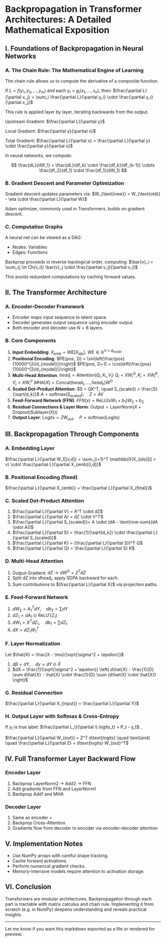 # Backpropagation in Transformer Architectures: A Detailed Mathematical Exposition

## I. Foundations of Backpropagation in Neural Networks

### A. The Chain Rule: The Mathematical Engine of Learning

The chain rule allows us to compute the derivative of a composite function.

If $L = f(y_1, y_2, ..., y_m)$ and each $y_i = g_i(x_1, ..., x_n)$, then:
$\frac{\partial L}{\partial x_j} = \sum_i \frac{\partial L}{\partial y_i} \cdot \frac{\partial y_i}{\partial x_j}$

This rule is applied layer by layer, iterating backwards from the output.

Upstream Gradient: $\frac{\partial L}{\partial y}$

Local Gradient: $\frac{\partial y}{\partial x}$

Total Gradient: $\frac{\partial L}{\partial x} = \frac{\partial L}{\partial y} \cdot \frac{\partial y}{\partial x}$

In neural networks, we compute:

$$
\frac{dL}{dW_1} = \frac{dL}{df_k} \cdot \frac{df_k}{df_{k-1}} \cdots \frac{df_2}{df_1} \cdot \frac{df_1}{dW_1}
$$

### B. Gradient Descent and Parameter Optimization

Gradient descent updates parameters via:
$W_{\text{new}} = W_{\text{old}} - \eta \cdot \frac{\partial L}{\partial W}$

Adam optimizer, commonly used in Transformers, builds on gradient descent.

### C. Computation Graphs

A neural net can be viewed as a DAG:

* Nodes: Variables
* Edges: Functions

Backprop proceeds in reverse topological order, computing:
$\bar{v}_i = \sum_{j \in Ch(v_i)} \bar{v}_j \cdot \frac{\partial v_j}{\partial v_i}$

This avoids redundant computations by caching forward values.

## II. The Transformer Architecture

### A. Encoder-Decoder Framework

* Encoder maps input sequence to latent space.
* Decoder generates output sequence using encoder output.
* Both encoder and decoder use $N = 6$ layers.

### B. Core Components

1. **Input Embedding**: $X_{emb} = WE[X_{ids}]$, $WE \in \mathbb{R}^{V \times d_{model}}$
2. **Positional Encoding**:
   $PE(pos, 2i) = \sin\left(\frac{pos}{10000^{2i/d_{model}}}\right)$
   $PE(pos, 2i+1) = \cos\left(\frac{pos}{10000^{2i/d_{model}}}\right)$
3. **Multi-Head Attention**:
   $head_i = \text{Attention}(Q_i, K_i, V_i)$
   $Q_i = XW_i^Q, K_i = XW_i^K, V_i = XW_i^V$
   $MHA(X) = \text{Concat}(head_1, ..., head_h)W^O$
4. **Scaled Dot-Product Attention**:
   $S = QK^T, \quad S_{scaled} = \frac{S}{\sqrt{d_k}}$
   $A = \text{softmax}(S_{scaled}), \quad Z = AV$
5. **Feed-Forward Network (FFN)**:
   $FFN(x) = \text{ReLU}(xW_1 + b_1)W_2 + b_2$
6. **Residual Connections & Layer Norm**:
   $\text{Output} = \text{LayerNorm}(X + \text{Dropout}(\text{Sublayer}(X)))$
7. **Output Layer**:
   $\text{Logits} = Z W_{out}, \quad P = \text{softmax}(\text{Logits})$

## III. Backpropagation Through Components

### A. Embedding Layer

$\frac{\partial L}{\partial W_E[v,d]} = \sum_{i=1}^T \mathbb{I}(X_{ids}[i] = v) \cdot \frac{\partial L}{\partial X_{emb}[i,d]}$

### B. Positional Encoding (fixed)

$\frac{\partial L}{\partial X_{emb}} = \frac{\partial L}{\partial X_{final}}$

### C. Scaled Dot-Product Attention

1. $\frac{\partial L}{\partial V} = A^T \cdot dZ$
2. $\frac{\partial L}{\partial A} = dZ \cdot V^T$
3. $\frac{\partial L}{\partial S_{scaled}}= A \odot (dA - \text{row-sum}(dA \odot A))$
4. $\frac{\partial L}{\partial S} = \frac{1}{\sqrt{d_k}} \cdot \frac{\partial L}{\partial S_{scaled}}$
5. $\frac{\partial L}{\partial K} = (\frac{\partial L}{\partial S})^T Q$
6. $\frac{\partial L}{\partial Q} = \frac{\partial L}{\partial S} K$

### D. Multi-Head Attention

1. Output Gradient: $dZ \rightarrow dW^O = Z^T dZ$
2. Split dZ into $d\text{head}_i$, apply SDPA backward for each.
3. Sum contributions to $\frac{\partial L}{\partial X}$ via projection paths.

### E. Feed-Forward Network

1. $dW_2 = A_1^T dY, \quad db_2 = \sum dY$
2. $dZ_1 = dA_1 \odot \text{ReLU}'(Z_1)$
3. $dW_1 = X^T dZ_1, \quad db_1 = \sum dZ_1$
4. $dX = dZ_1 W_1^T$

### F. Layer Normalization

Let $\hat{X} = \frac{X - \mu}{\sqrt{\sigma^2 + \epsilon}}$

1. $d\beta = dY, \quad d\gamma = dY \odot \hat{X}$
2. $dX = \frac{1}{\sqrt{\sigma^2 + \epsilon}} \left( d\hat{X} - \frac{1}{D} \sum d\hat{X} - \hat{X} \cdot \frac{1}{D} \sum (d\hat{X} \cdot \hat{X}) \right)$

### G. Residual Connection

$\frac{\partial L}{\partial X_{input}} = \frac{\partial L}{\partial Y}$

### H. Output Layer with Softmax & Cross-Entropy

If $y_t$ is true label:
$\frac{\partial L_t}{\partial \\ logits_t} = P_t - y_t$ ,

$\frac{\partial L}{\partial W_{out}} = Z^T d\text{logits} \quad \text{and} \quad \frac{\partial L}{\partial Z} = d\text{logits} W_{out}^T$

## IV. Full Transformer Layer Backward Flow

### Encoder Layer

1. Backprop LayerNorm2 $\rightarrow$ Add2 $\rightarrow$ FFN
2. Add gradients from FFN and LayerNorm1
3. Backprop Add1 and MHA

### Decoder Layer

1. Same as encoder +
2. Backprop Cross-Attention
3. Gradients flow from decoder to encoder via encoder-decoder attention

## V. Implementation Notes

* Use NumPy arrays with careful shape tracking.
* Cache forward activations.
* Perform numerical gradient checks.
* Memory-intensive models require attention to activation storage.

## VI. Conclusion

Transformers are modular architectures. Backpropagation through each part is tractable with matrix calculus and chain rule. Implementing it from scratch (e.g. in NumPy) deepens understanding and reveals practical insights.

---

Let me know if you want this markdown exported as a file or rendered for preview.
